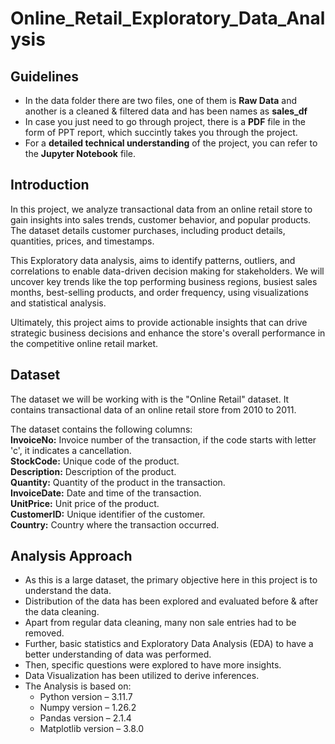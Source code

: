 # Online_Retail_Exploratory_Data_Analysis

## Guidelines

- In the data folder there are two files, one of them is **Raw Data** and another is a cleaned & filtered data and has been names as **sales_df**
- In case you just need to go through project, there is a **PDF** file in the form of PPT report, which succintly takes you through the project.
- For a **detailed technical understanding** of the project, you can refer to the **Jupyter Notebook** file.

## Introduction

In this project, we analyze transactional data from an online retail store to gain insights into sales trends, customer behavior, and popular products. The dataset details customer purchases, including product details, quantities, prices, and timestamps.

This Exploratory data analysis, aims to identify patterns, outliers, and correlations to enable data-driven decision making for stakeholders. We will uncover key trends like the top performing business regions, busiest sales months, best-selling products, and order frequency, using visualizations and statistical analysis.

Ultimately, this project aims to provide actionable insights that can drive strategic business decisions and enhance the store's overall performance in the competitive online retail market.

## Dataset

The dataset we will be working with is the "Online Retail" dataset. It contains transactional data of an online retail store from 2010 to 2011.

The dataset contains the following columns:<br>
**InvoiceNo:** Invoice number of the transaction, if the code starts with letter 'c', it indicates a cancellation.<br>
**StockCode:** Unique code of the product.<br>
**Description:** Description of the product.<br>
**Quantity:** Quantity of the product in the transaction.<br>
**InvoiceDate:** Date and time of the transaction.<br>
**UnitPrice:** Unit price of the product.<br>
**CustomerID:** Unique identifier of the customer.<br>
**Country:** Country where the transaction occurred.<br>

## Analysis Approach


- As this is a large dataset, the primary objective here in this project is to understand the data.
- Distribution of the data has been explored and evaluated before & after the data cleaning. 
- Apart from regular data cleaning, many non  sale entries had to be removed.
- Further, basic statistics and Exploratory Data Analysis (EDA) to have a better understanding of data was performed.
- Then, specific questions were explored to have more insights.
- Data Visualization has been utilized to derive inferences.
- The Analysis is based on:
    - Python version – 3.11.7
    - Numpy version – 1.26.2
    - Pandas version – 2.1.4
    - Matplotlib version – 3.8.0






